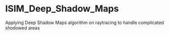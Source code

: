 # ISIM_Deep_Shadow_Maps
Applying Deep Shadow Maps algorithm on raytracing to handle complicated shodowed areas
